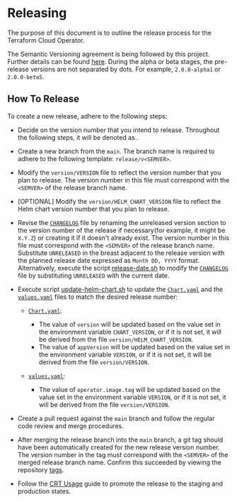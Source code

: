 # Releasing

The purpose of this document is to outline the release process for the Terraform Cloud Operator.

The Semantic Versioning agreement is being followed by this project. Further details can be found [here](https://semver.org/). During the alpha or beta stages, the pre-release versions are not separated by dots. For example, `2.0.0-alpha1` or `2.0.0-beta5`.

## How To Release

To create a new release, adhere to the following steps:

- Decide on the version number that you intend to release. Throughout the following steps, it will be denoted as <SEMVER>.

- Create a new branch from the `main`. The branch name is required to adhere to the following template: `release/v<SEMVER>`.

- Modify the `version/VERSION` file to reflect the version number that you plan to release. The version number in this file must correspond with the `<SEMVER>` of the release branch name.

- [OPTIONAL] Modify the `version/HELM_CHART_VERSION` file to reflect the Helm chart version number that you plan to release.

- Revise the [`CHANGELOG`](./CHANGELOG.md) file by renaming the unreleased version section to the version number of the release if necessary(for example, it might be `X.Y.Z`) or creating it if it doesn't already exist. The version number in this file must correspond with the `<SEMVER>` of the release branch name. Substitute `UNRELEASED` in the breast adjacent to the release version with the planned release date expressed as `Month DD, YYYY` format. Alternatively, execute the script [release-date.sh](./scripts/release-date.sh) to modify the [`CHANGELOG`](./CHANGELOG.md) file by substituting `UNRELEASED` with the current date.

- Execute script [update-helm-chart.sh](./scripts/update-helm-chart.sh) to update the [`Chart.yaml`](./charts/terraform-cloud-operator/Chart.yaml) and the [`values.yaml`](./charts/terraform-cloud-operator/values.yaml) files to match the desired release number:

  - [`Chart.yaml`](./charts/terraform-cloud-operator/Chart.yaml):
    - The value of `version` will be updated based on the value set in the environment variable `CHART_VERSION`, or if it is not set, it will be derived from the file `version/HELM_CHART_VERSION`.
    - The value of `appVersion` will be updated based on the value set in the environment variable `VERSION`, or if it is not set, it will be derived from the file `version/VERSION`.

  - [`values.yaml`](./charts/terraform-cloud-operator/values.yaml):
    - The value of `operator.image.tag` will be updated based on the value set in the environment variable `VERSION`, or if it is not set, it will be derived from the file `version/VERSION`.

- Create a pull request against the `main` branch and follow the regular code review and merge procedures.

- After merging the release branch into the `main` branch, a git tag should have been automatically created for the new release version number. The version number in the tag must correspond with the `<SEMVER>` of the merged release branch name. Confirm this succeeded by viewing the repository [tags](https://github.com/hashicorp/terraform-cloud-operator/tags).

- Follow the [CRT Usage](https://hashicorp.atlassian.net/wiki/spaces/RELENG/pages/2309390389/Part+3+CRT+Usage) guide to promote the release to the staging and production states.
